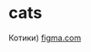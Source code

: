 # cats
Котики)
<a href="figma.com/file/wkQH152m80vAF42O4xLrBN/DSGN?node-id=19-82&t=RkUJim8c4TYseZCy-0">figma.com</a>
